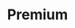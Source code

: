 ---
title: "Premium"
order: 2
bgColor: "#03A8B4"
color: "#fff"
columns: 5
layout: "grid"
#id: "premium"
---